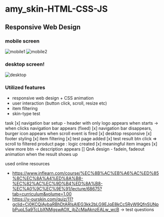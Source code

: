 # amy_skin-HTML-CSS-JS
 
## Responsive Web Design
### mobile screen
![mobile1](https://user-images.githubusercontent.com/67548512/159137641-21c40105-ea9c-4831-9b22-2b8733c9184a.png)
![mobile2](https://user-images.githubusercontent.com/67548512/159137647-09327257-27c7-4aa0-8fce-ef20d7f5220e.png)

### desktop screen!
![desktop](https://user-images.githubusercontent.com/67548512/159137649-bd3515ff-4644-4cf6-bb74-1f68157394af.png)

### Utilized features
- responsive web design + CSS animation
- user interaction (button click, scroll, resize etc)
- item filtering
- skin-type test



task
[x] navigation bar setup - header with only logo appears when starts -> when clicks navigation bar appears (fixed)
[x] navigation bar disappears, burger icon appears when scroll event is fired
[x] desktop responsive
[x] footer styling
[x] item filtering
[x] test page added
[x] test result btn click => scroll to filtered product page : logic created
[x] meaningful item images
[x] view more btn -> description appears
[] QnA design - fadein, fadeout animation when the result shows up

used online resources 
- https://www.inflearn.com/course/%EC%8B%AC%EB%A6%AC%ED%85%8C%EC%8A%A4%ED%8A%B8-%EC%82%AC%EC%9D%B4%ED%8A%B8-%EC%A0%9C%EC%9E%91/lecture/68675?tab=curriculum&volume=1.00 
- https://y-ourskin.com/quiz/11?gclid=Cj0KCQiAybaRBhDtARIsAIEG3kk2bLG9EJqE8kCc5RyW9QfnSUNpbPupL5a9TcLbXNMgswAOX_jbZcMaAknzEALw_wcB -> test questions
